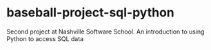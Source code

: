 # baseball-project-sql-python
Second project at Nashville Software School. An introduction to using Python to access SQL data
